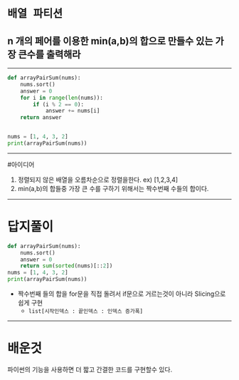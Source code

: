 # `배열 파티션`
## n 개의 페어를 이용한 min(a,b)의 합으로 만들수 있는 가장 큰수를 출력해라



---

```python
def arrayPairSum(nums):
    nums.sort()
    answer = 0
    for i in range(len(nums)):
        if (i % 2 == 0):
            answer += nums[i]
    return answer


nums = [1, 4, 3, 2]
print(arrayPairSum(nums))
```
---
#아이디어 
1. 정렬되지 않은 배열을 오름차순으로 정렬을한다. ex) [1,2,3,4]
2. min(a,b)의 합들중 가장 큰 수를 구하기 위해서는 짝수번째 수들의 합이다.
---
# 답지풀이
```python
def arrayPairSum(nums):
    nums.sort()
    answer = 0
    return sum(sorted(nums)[::2])
nums = [1, 4, 3, 2]
print(arrayPairSum(nums))
```
- 짝수번째 들의 합을 for문을 직접 돌려서 if문으로 거르는것이 아니라 Slicing으로 쉽게 구현
  - `list[시작인덱스 : 끝인덱스 : 인덱스 증가폭]`

---

# 배운것
파이썬의 기능을 사용하면 더 짧고 간결한 코드를 구현할수 있다.

